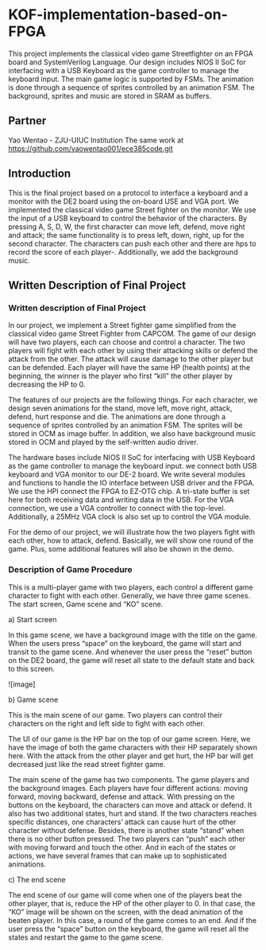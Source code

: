 # KOF-implementation-based-on-FPGA
This project implements the classical video game Streetfighter on an FPGA board and SystemVerilog Language. Our design includes NIOS II SoC for interfacing with a USB Keyboard as the game controller to manage the keyboard input. The main game logic is supported by FSMs. The animation is done through a sequence of sprites controlled by an animation FSM. The background, sprites and music are stored in SRAM as buffers.

## Partner
Yao Wentao - ZJU-UIUC Institution
The same work at https://github.com/yaowentao001/ece385code.git

## Introduction 
  This is the final project based on a protocol to interface a keyboard and a monitor with the DE2 board using the on-board USE and VGA port. We implemented the classical video game Street fighter on the monitor. We use the input of a USB keyboard to control the behavior of the characters. By pressing A, S, D, W, the first character can move left, defend, move right and attack; the same functionality is to press left, down, right, up for the second character. The characters can push each other and there are hps to record the score of each player-. Additionally, we add the background music.
## Written Description of Final Project
### Written description of Final Project 
In our project, we implement a Street fighter game simplified from the classical video game Street Fighter from CAPCOM. The game of our design will have two players, each can choose and control a character. The two players will fight with each other by using their attacking skills or defend the attack from the other. The attack will cause damage to the other player but can be defended. Each player will have the same HP (health points) at the beginning, the winner is the player who first “kill” the other player by decreasing the HP to 0.

The features of our projects are the following things. For each character, we design seven animations for the stand, move left, move right, attack, defend, hurt response and die. The animations are done through a sequence of sprites controlled by an animation FSM. The sprites will be stored in OCM as image buffer. In addition, we also have background music stored in OCM and played by the self-written audio driver. 

The hardware bases include NIOS II SoC for interfacing with USB Keyboard as the game controller to manage the keyboard input. we connect both USB keyboard and VGA monitor to our DE-2 board. We write several modules and functions to handle the IO interface between USB driver and the FPGA. We use the HPI connect the FPGA to EZ-OTG chip. A tri-state buffer is set here for both receiving data and writing data in the USB. For the VGA connection, we use a VGA controller to connect with the top-level. Additionally, a 25MHz VGA clock is also set up to control the VGA module.

For the demo of our project, we will illustrate how the two players fight with each other, how to attack, defend. Basically, we will show one round of the game. Plus, some additional features will also be shown in the demo.

### Description of Game Procedure
This is a multi-player game with two players, each control a different game character to fight with each other. Generally, we have three game scenes. The start screen, Game scene and “KO” scene. 

a)	Start screen

In this game scene, we have a background image with the title on the game. When the users press “space” on the keyboard, the game will start and transit to the game scene. And whenever the user press the “reset” button on the DE2 board, the game will reset all state to the default state and back to this screen. 

![image] 

b)	Game scene

This is the main scene of our game. Two players can control their characters on the right and left side to fight with each other.

The UI of our game is the HP bar on the top of our game screen. Here, we have the image of both the game characters with their HP separately shown here. With the attack from the other player and get hurt, the HP bar will get decreased just like the read street fighter game. 

The main scene of the game has two components. The game players and the background images. Each players have four different actions: moving forward, moving backward, defense and attack. With pressing on the buttons on the keyboard, the characters can move and attack or defend. It also has two additional states, hurt and stand. If the two characters reaches specific distances, one characters’ attack can cause hurt of the other character without defense. Besides, there is another state “stand” when there is no other button pressed. The two players can “push” each other with moving forward and touch the other. And in each of the states or actions, we have several frames that can make up to sophisticated animations. 
 
c)	The end scene 

The end scene of our game will come when one of the players beat the other player, that is, reduce the HP of the other player to 0. In that case, the “KO” image will be shown on the screen, with the dead animation of the beaten player. In this case, a round of the game comes to an end. And if the user press the “space” button on the keyboard, the game will reset all the states and restart the game to the game scene. 
